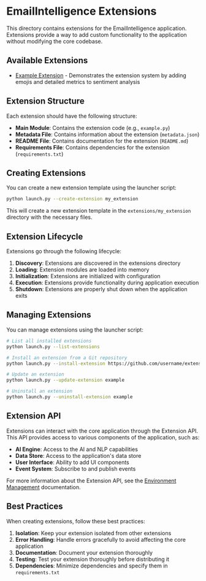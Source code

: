 # EmailIntelligence Extensions

This directory contains extensions for the EmailIntelligence application. Extensions provide a way to add custom functionality to the application without modifying the core codebase.

## Available Extensions

- [Example Extension](example/README.md) - Demonstrates the extension system by adding emojis and detailed metrics to sentiment analysis

## Extension Structure

Each extension should have the following structure:

- **Main Module**: Contains the extension code (e.g., `example.py`)
- **Metadata File**: Contains information about the extension (`metadata.json`)
- **README File**: Contains documentation for the extension (`README.md`)
- **Requirements File**: Contains dependencies for the extension (`requirements.txt`)

## Creating Extensions

You can create a new extension template using the launcher script:

```bash
python launch.py --create-extension my_extension
```

This will create a new extension template in the `extensions/my_extension` directory with the necessary files.

## Extension Lifecycle

Extensions go through the following lifecycle:

1. **Discovery**: Extensions are discovered in the extensions directory
2. **Loading**: Extension modules are loaded into memory
3. **Initialization**: Extensions are initialized with configuration
4. **Execution**: Extensions provide functionality during application execution
5. **Shutdown**: Extensions are properly shut down when the application exits

## Managing Extensions

You can manage extensions using the launcher script:

```bash
# List all installed extensions
python launch.py --list-extensions

# Install an extension from a Git repository
python launch.py --install-extension https://github.com/username/extension.git

# Update an extension
python launch.py --update-extension example

# Uninstall an extension
python launch.py --uninstall-extension example
```

## Extension API

Extensions can interact with the core application through the Extension API. This API provides access to various components of the application, such as:

- **AI Engine**: Access to the AI and NLP capabilities
- **Data Store**: Access to the application's data store
- **User Interface**: Ability to add UI components
- **Event System**: Subscribe to and publish events

For more information about the Extension API, see the [Environment Management](../README_ENV_MANAGEMENT.md#extension-system) documentation.

## Best Practices

When creating extensions, follow these best practices:

1. **Isolation**: Keep your extension isolated from other extensions
2. **Error Handling**: Handle errors gracefully to avoid affecting the core application
3. **Documentation**: Document your extension thoroughly
4. **Testing**: Test your extension thoroughly before distributing it
5. **Dependencies**: Minimize dependencies and specify them in `requirements.txt`